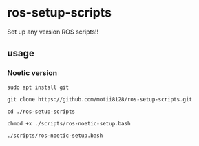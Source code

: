 # ros-setup-scripts
Set up any version ROS scripts!!
## usage
### Noetic version
```
sudo apt install git
```
```
git clone https://github.com/motii8128/ros-setup-scripts.git
```
```
cd ./ros-setup-scripts
```
```
chmod +x ./scripts/ros-noetic-setup.bash
```
```
./scripts/ros-noetic-setup.bash
```
